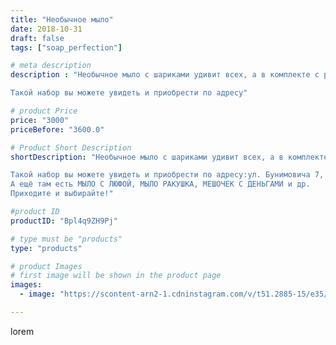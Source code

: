 ```yaml
---
title: "Необычное мыло"
date: 2018-10-31
draft: false
tags: ["soap_perfection"]

# meta description
description : "Необычное мыло с шариками удивит всех, а в комплекте с розовым пионом точно не оставит никого равнодушным!

Такой набор вы можете увидеть и приобрести по адресу"

# product Price
price: "3000"
priceBefore: "3600.0"

# Product Short Description
shortDescription: "Необычное мыло с шариками удивит всех, а в комплекте с розовым пионом точно не оставит никого равнодушным!

Такой набор вы можете увидеть и приобрести по адресу:ул. Бунимовича 7, \"Ваша семейная аптека\"
А ещё там есть МЫЛО С ЛЮФОЙ, МЫЛО РАКУШКА, МЕШОЧЕК С ДЕНЬГАМИ и др.
Приходите и выбирайте!"

#product ID
productID: "Bpl4q9ZH9Pj"

# type must be "products"
type: "products"

# product Images
# first image will be shown in the product page
images:
  - image: "https://scontent-arn2-1.cdninstagram.com/v/t51.2885-15/e35/44504733_1144012572416905_5968730935916728312_n.jpg?se=7&tp=1&_nc_ht=scontent-arn2-1.cdninstagram.com&_nc_cat=101&_nc_ohc=2a4dESeVeZgAX_R81v2&ccb=7-4&oh=581e5a2eb251bd0536dbdf9d2d5c8317&oe=6082E577&ig_cache_key=MTkwMjE3NTY2MDM3NjMxNDg1MQ%3D%3D.2-ccb7-4"

---
```

lorem

